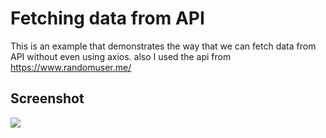 # Fetching data from API

This is an example that demonstrates the way that we can fetch data from API without even using axios.
also I used the api from https://www.randomuser.me/

## Screenshot

<img src="https://user-images.githubusercontent.com/79849311/151311250-7ecfb8e8-aad7-444e-b62d-501bbf03d8eb.png" />
